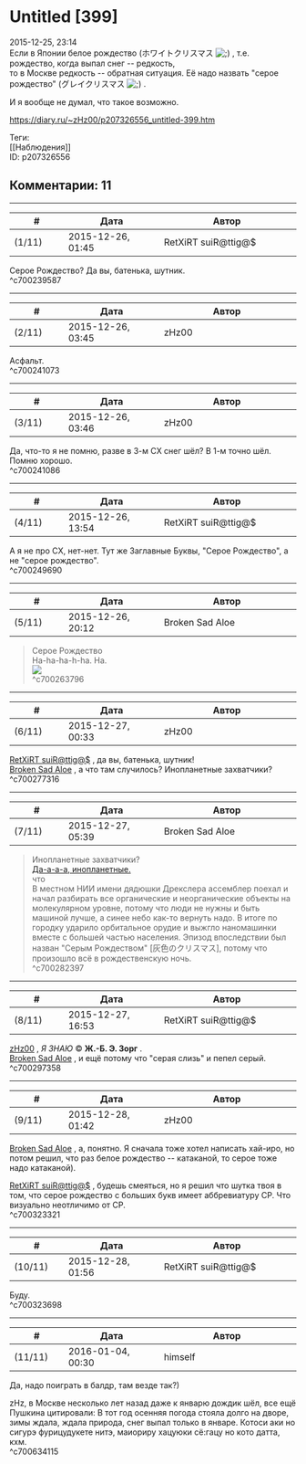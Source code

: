 Untitled [399]
==============

  
2015-12-25, 23:14  
 Если в Японии белое рождество (ホワイトクリスマス ![;)](http://static.diary.ru/picture/1136.gif) , т.е. рождество, когда выпал снег -- редкость,   
 то в Москве редкость -- обратная ситуация. Её надо назвать "серое рождество" (グレイクリスマス ![;)](http://static.diary.ru/picture/1136.gif) .   
   
 И я вообще не думал, что такое возможно.   
  
<https://diary.ru/~zHz00/p207326556_untitled-399.htm>  
  
Теги:  
[[Наблюдения]]  
ID: p207326556  


Комментарии: 11
---------------

  


---



|         #         |              Дата              |                     Автор                     |           ID           |
| --- | --- | --- | --- |
| (1/11) | 2015-12-26, 01:45 | RetXiRT suiR@ttig@$ | c700239587 |

  
  Серое Рождество? Да вы, батенька, шутник.    
 ^c700239587

---



|         #         |              Дата              |                     Автор                     |           ID           |
| --- | --- | --- | --- |
| (2/11) | 2015-12-26, 03:45 | zHz00 | c700241073 |

  
 Асфальт.   
 ^c700241073

---



|         #         |              Дата              |                     Автор                     |           ID           |
| --- | --- | --- | --- |
| (3/11) | 2015-12-26, 03:46 | zHz00 | c700241086 |

  
 Да, что-то я не помню, разве в 3-м СХ снег шёл? В 1-м точно шёл. Помню хорошо.   
 ^c700241086

---



|         #         |              Дата              |                     Автор                     |           ID           |
| --- | --- | --- | --- |
| (4/11) | 2015-12-26, 13:54 | RetXiRT suiR@ttig@$ | c700249690 |

  
  А я не про СХ, нет-нет. Тут же Заглавные Буквы, "Серое Рождество", а не "серое рождество".    
 ^c700249690

---



|         #         |              Дата              |                     Автор                     |           ID           |
| --- | --- | --- | --- |
| (5/11) | 2015-12-26, 20:12 | Broken Sad Aloe | c700263796 |

  
 >Серое Рождество   
 Ha-ha-ha-h-ha. Ha.   
 ![](http://i.imgur.com/qrKfmvn.png)   
 ^c700263796

---



|         #         |              Дата              |                     Автор                     |           ID           |
| --- | --- | --- | --- |
| (6/11) | 2015-12-27, 00:33 | zHz00 | c700277316 |

  
  [RetXiRT suiR@ttig@$](http://Hellspawn.diary.ru "Angrymar")  , да вы, батенька, шутник!   
  [Broken Sad Aloe](http://landofcanaan.diary.ru "E's")  , а что там случилось? Инопланетные захватчики?   
 ^c700277316

---



|         #         |              Дата              |                     Автор                     |           ID           |
| --- | --- | --- | --- |
| (7/11) | 2015-12-27, 05:39 | Broken Sad Aloe | c700282397 |

  
 >Инопланетные захватчики?   
  [Да-а-а-а, инопланетные.](http://i.imgur.com/kvPdflJ.jpg)    
 >что   
 В местном НИИ имени дядюшки Дрекслера ассемблер поехал и начал разбирать все органические и неорганические объекты на молекулярном уровне, потому что люди не нужны и быть машиной лучше, а синее небо как-то вернуть надо. В итоге по городку ударило орбитальное орудие и выжгло наномашинки вместе с большей частью населения. Эпизод впоследствии был назван "Серым Рождеством" [灰色のクリスマス], потому что произошло всё в рождественскую ночь.   
 ^c700282397

---



|         #         |              Дата              |                     Автор                     |           ID           |
| --- | --- | --- | --- |
| (8/11) | 2015-12-27, 16:53 | RetXiRT suiR@ttig@$ | c700297358 |

  
   [zHz00](https://zHz00.diary.ru "Untitled")  ,  *Я 3НАЮ*   ©  **Ж.-Б. Э. 3орг**   .   
  [Broken Sad Aloe](http://landofcanaan.diary.ru "E's")  , и ещё потому что "серая слизь" и пепел серый.    
 ^c700297358

---



|         #         |              Дата              |                     Автор                     |           ID           |
| --- | --- | --- | --- |
| (9/11) | 2015-12-28, 01:42 | zHz00 | c700323321 |

  
  [Broken Sad Aloe](http://landofcanaan.diary.ru "E's")  , а, понятно. Я сначала тоже хотел написать хай-иро, но потом решил, что раз белое рождество -- катаканой, то серое тоже надо катаканой).   
   
  [RetXiRT suiR@ttig@$](http://Hellspawn.diary.ru "Angrymar")  , будешь смеяться, но я решил что шутка твоя в том, что серое рождество с больших букв имеет аббревиатуру СР. Что визуально неотличимо от CP.   
 ^c700323321

---



|         #         |              Дата              |                     Автор                     |           ID           |
| --- | --- | --- | --- |
| (10/11) | 2015-12-28, 01:56 | RetXiRT suiR@ttig@$ | c700323698 |

  
  Буду.    
 ^c700323698

---



|         #         |              Дата              |                     Автор                     |           ID           |
| --- | --- | --- | --- |
| (11/11) | 2016-01-04, 00:30 | himself | c700634115 |

  
 Да, надо поиграть в балдр, там везде так?)   
   
 zHz, в Москве несколько лет назад даже к январю дождик шёл, все ещё Пушкина цитировали: В тот год осенняя погода стояла долго на дворе, зимы ждала, ждала природа, снег выпал только в январе. Котоси аки но сигурэ фурицудукете нитэ, маиориру хацуюки сё:гацу но кото датта, кхм.   
 ^c700634115